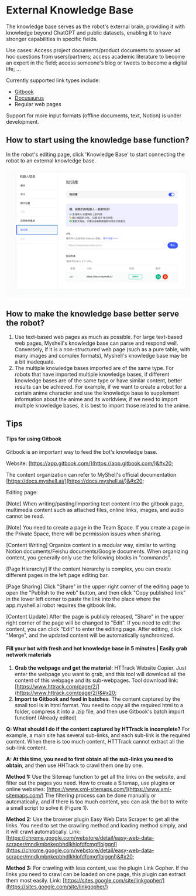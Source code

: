 # External Knowledge Base

The knowledge base serves as the robot's external brain, providing it with knowledge beyond ChatGPT and public datasets, enabling it to have stronger capabilities in specific fields.

Use cases: Access project documents/product documents to answer ad hoc questions from users/partners; access academic literature to become an expert in the field; access someone's blog or tweets to become a digital life; ...

Currently supported link types include:

* [Gitbook](https://www.gitbook.com/)
* [Docusaurus](https://docusaurus.io/)
* Regular web pages

Support for more input formats (offline documents, text, Notion) is under development.

## How to start using the knowledge base function?

In the robot's editing page, click 'Knowledge Base' to start connecting the robot to an external knowledge base.

![](<../../.gitbook/assets/image (23).png>)

## How to make the knowledge base better serve the robot?

1. Use text-based web pages as much as possible. For large text-based web pages, Myshell's knowledge base can parse and respond well. Conversely, if it is a non-structured web page (such as a pure table, with many images and complex formats), Myshell's knowledge base may be a bit inadequate.
2. The multiple knowledge bases imported are of the same type. For robots that have imported multiple knowledge bases, if different knowledge bases are of the same type or have similar content, better results can be achieved. For example, if we want to create a robot for a certain anime character and use the knowledge base to supplement information about the anime and its worldview, if we need to import multiple knowledge bases, it is best to import those related to the anime.

## Tips

#### Tips for using Gitbook

Gitbook is an important way to feed the bot's knowledge base.

Website: [https://app.gitbook.com/](https://app.gitbook.com/)&#x20;

The content organization can refer to MyShell's official documentation [https://docs.myshell.ai/](https://docs.myshell.ai/)&#x20;

Editing page:

[Note] When writing/pasting/importing text content into the gitbook page, multimedia content such as attached files, online links, images, and audio cannot be read.&#x20;

[Note] You need to create a page in the Team Space. If you create a page in the Private Space, there will be permission issues when sharing.

[Content Writing] Organize content in a modular way, similar to writing Notion documents/Feishu documents/Google documents. When organizing content, you generally only use the following blocks in "commands".

[Page Hierarchy] If the content hierarchy is complex, you can create different pages in the left page editing bar.

[Page Sharing] Click "Share" in the upper right corner of the editing page to open the "Publish to the web" button, and then click "Copy published link" in the lower left corner to paste the link into the place where the app.myshell.ai robot requires the gitbook link.

[Content Update] After the page is publicly released, "Share" in the upper right corner of the page will be changed to "Edit". If you need to edit the content, you can click "Edit" to enter the editing page. After editing, click "Merge", and the updated content will be automatically synchronized.

#### Fill your bot with fresh and hot knowledge base in 5 minutes | Easily grab network materials

1. **Grab the webpage and get the material**: HTTrack Website Copier. Just enter the webpage you want to grab, and this tool will download all the content of this webpage and its sub-webpages. Tool download link: [https://www.httrack.com/page/2/](https://www.httrack.com/page/2/)&#x20;
2. **Import to Gitbook and feed in batches**. The content captured by the small tool is in html format. You need to copy all the required html to a folder, compress it into a .zip file, and then use Gitbook's batch import function! (Already edited)

**Q: What should I do if the content captured by HTTrack is incomplete?** For example, a main site has several sub-links, and each sub-link is the required content. When there is too much content, HTTTrack cannot extract all the sub-link content.&#x20;

**A: At this time, you need to first obtain all the sub-links you need to obtain**, and then use HHTrack to crawl them one by one.&#x20;

**Method 1:** Use the Sitemap function to get all the links on the website, and filter out the pages you need. How to create a Sitemap, use plugins or online websites: [https://www.xml-sitemaps.com/](https://www.xml-sitemaps.com/) The filtering process can be done manually or automatically, and if there is too much content, you can ask the bot to write a small script to solve it (Figure 1).&#x20;

**Method 2:** Use the browser plugin Easy Web Data Scraper to get all the links. You need to set the crawling method and loading method simply, and it will crawl automatically. Link: [https://chrome.google.com/webstore/detail/easy-web-data-scraper/mndkmbnkepbhdlkhlofdfcmgflbjggnl](https://chrome.google.com/webstore/detail/easy-web-data-scraper/mndkmbnkepbhdlkhlofdfcmgflbjggnl)&#x20;

**Method 3:** For crawling with less content, use the plugin Link Gopher. If the links you need to crawl can be loaded on one page, this plugin can extract them most easily. Link: [https://sites.google.com/site/linkgopher/](https://sites.google.com/site/linkgopher/)